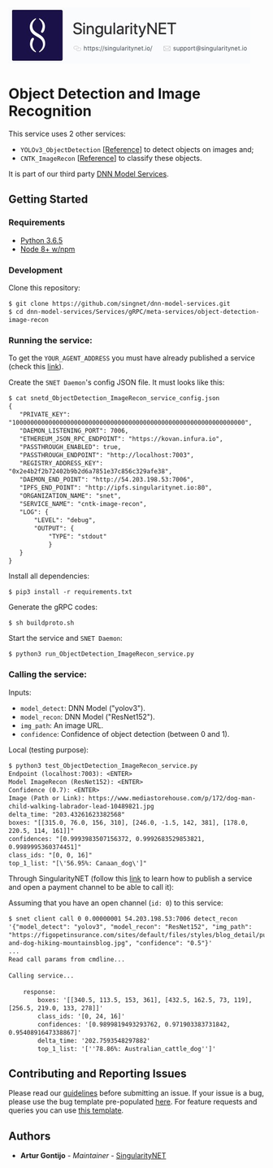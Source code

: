 [issue-template]: ../../../../../../issues/new?template=BUG_REPORT.md
[feature-template]: ../../../../../../issues/new?template=FEATURE_REQUEST.md

![singnetlogo](../../../../docs/assets/singnet-logo.jpg?raw=true 'SingularityNET')

# Object Detection and Image Recognition

This service uses 2 other services:
  - `YOLOv3_ObjectDetection` [[Reference](https://pjreddie.com/darknet/yolo/)] to detect objects on images and;
  - `CNTK_ImageRecon` [[Reference](https://cntk.ai/pythondocs/CNTK_301_Image_Recognition_with_Deep_Transfer_Learning.html)] to classify these objects.

It is part of our third party [DNN Model Services](../../..).

## Getting Started

### Requirements

- [Python 3.6.5](https://www.python.org/downloads/release/python-365/)
- [Node 8+ w/npm](https://nodejs.org/en/download/)

### Development

Clone this repository:
```
$ git clone https://github.com/singnet/dnn-model-services.git
$ cd dnn-model-services/Services/gRPC/meta-services/object-detection-image-recon
```

### Running the service:

To get the `YOUR_AGENT_ADDRESS` you must have already published a service (check this [link](https://github.com/singnet/wiki/tree/master/tutorials/howToPublishService)).

Create the `SNET Daemon`'s config JSON file. It must looks like this:
```
$ cat snetd_ObjectDetection_ImageRecon_service_config.json
{
   "PRIVATE_KEY": "1000000000000000000000000000000000000000000000000000000000000000",
   "DAEMON_LISTENING_PORT": 7006,
   "ETHEREUM_JSON_RPC_ENDPOINT": "https://kovan.infura.io",
   "PASSTHROUGH_ENABLED": true,
   "PASSTHROUGH_ENDPOINT": "http://localhost:7003",
   "REGISTRY_ADDRESS_KEY": "0x2e4b2f2b72402b9b2d6a7851e37c856c329afe38",
   "DAEMON_END_POINT": "http://54.203.198.53:7006",
   "IPFS_END_POINT": "http://ipfs.singularitynet.io:80",
   "ORGANIZATION_NAME": "snet",
   "SERVICE_NAME": "cntk-image-recon",
   "LOG": {
       "LEVEL": "debug",
       "OUTPUT": {
           "TYPE": "stdout"
           }
   }
}
```
Install all dependencies:
```
$ pip3 install -r requirements.txt
```
Generate the gRPC codes:
```
$ sh buildproto.sh
```
Start the service and `SNET Daemon`:
```
$ python3 run_ObjectDetection_ImageRecon_service.py
```

### Calling the service:

Inputs:
  - `model_detect`: DNN Model ("yolov3").
  - `model_recon`: DNN Model ("ResNet152").
  - `img_path`: An image URL.
  - `confidence`: Confidence of object detection (between 0 and 1).

Local (testing purpose):

```
$ python3 test_ObjectDetection_ImageRecon_service.py 
Endpoint (localhost:7003): <ENTER>
Model ImageRecon (ResNet152): <ENTER>
Confidence (0.7): <ENTER>
Image (Path or Link): https://www.mediastorehouse.com/p/172/dog-man-child-walking-labrador-lead-10489821.jpg
delta_time: "203.43261623382568"
boxes: "[[315.0, 76.0, 156, 310], [246.0, -1.5, 142, 381], [178.0, 220.5, 114, 161]]"
confidences: "[0.9993983507156372, 0.9992683529853821, 0.9989995360374451]"
class_ids: "[0, 0, 16]"
top_1_list: "[\'56.95%: Canaan_dog\']"
```

Through SingularityNET (follow this [link](https://github.com/singnet/wiki/tree/master/tutorials/howToPublishService) to learn how to publish a service and open a payment channel to be able to call it):

Assuming that you have an open channel (`id: 0`) to this service:

```
$ snet client call 0 0.00000001 54.203.198.53:7006 detect_recon '{"model_detect": "yolov3", "model_recon": "ResNet152", "img_path": "https://figopetinsurance.com/sites/default/files/styles/blog_detail/public/imagedogsman-and-dog-hiking-mountainsblog.jpg", "confidence": "0.5"}'
...
Read call params from cmdline...

Calling service...

    response:
        boxes: '[[340.5, 113.5, 153, 361], [432.5, 162.5, 73, 119], [256.5, 219.0, 133, 278]]'
        class_ids: '[0, 24, 16]'
        confidences: '[0.9899819493293762, 0.971903383731842, 0.9540891647338867]'
        delta_time: '202.7593548297882'
        top_1_list: '[''78.86%: Australian_cattle_dog'']'
```

## Contributing and Reporting Issues

Please read our [guidelines](https://github.com/singnet/wiki/blob/master/guidelines/CONTRIBUTING.md#submitting-an-issue) before submitting an issue. If your issue is a bug, please use the bug template pre-populated [here][issue-template]. For feature requests and queries you can use [this template][feature-template].

## Authors

* **Artur Gontijo** - *Maintainer* - [SingularityNET](https://www.singularitynet.io)
